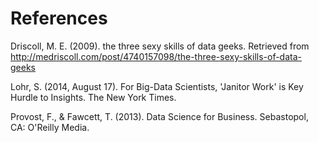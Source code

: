 # References

Driscoll, M. E. (2009). the three sexy skills of data geeks.  Retrieved from http://medriscoll.com/post/4740157098/the-three-sexy-skills-of-data-geeks

Lohr, S. (2014, August 17). For Big-Data Scientists, 'Janitor Work' is Key Hurdle to Insights. The New York Times. 

Provost, F., & Fawcett, T. (2013). Data Science for Business. Sebastopol, CA: O'Reilly Media.

